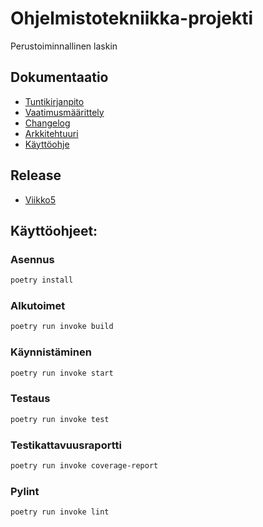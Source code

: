 
# Ohjelmistotekniikka-projekti
Perustoiminnallinen laskin

## Dokumentaatio


- [Tuntikirjanpito](https://github.com/Scarrat/ot_harjoitustyo/blob/master/dokumentaatio/tuntikirjanpito.md)
- [Vaatimusmäärittely](https://github.com/Scarrat/ot_harjoitustyo/blob/master/dokumentaatio/vaatimusmaarittely.md)
- [Changelog](https://github.com/Scarrat/ot_harjoitustyo/blob/master/dokumentaatio/changelog.md)
- [Arkkitehtuuri](https://github.com/Scarrat/ot_harjoitustyo/blob/master/dokumentaatio/arkkitehtuuri.md)
- [Käyttöohje](https://github.com/Scarrat/ot_harjoitustyo/blob/master/dokumentaatio/kayttoohje.md)


## Release
- [Viikko5](https://github.com/Scarrat/ot_harjoitustyo/releases/tag/viikko5)

## Käyttöohjeet:
### Asennus
```bash
poetry install
```

### Alkutoimet
```bash
poetry run invoke build
```
### Käynnistäminen
```bash
poetry run invoke start
```
### Testaus
```bash
poetry run invoke test
```
### Testikattavuusraportti
```bash
poetry run invoke coverage-report
```
### Pylint
```bash
poetry run invoke lint
```
